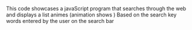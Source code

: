 This code  showcases a javaScript program that searches  through the web and  displays a list animes (animation shows ) Based on the search key words  entered by the user  on the  search bar  
